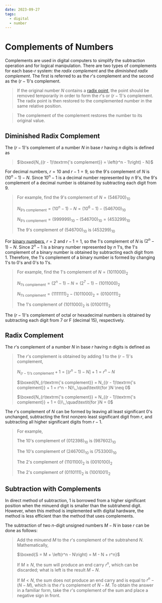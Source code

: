 ```yaml
---
date: 2023-09-27
tags:
  - digital
  - number
---
```


# Complements of Numbers

Complements are used in digital computers to simplify the subtraction operation and for logical manipulation. There are two types of complements for each base-$r$ system: the *radix complement* and the *diminished radix complement*. The first is referred to as the $r$'s complement and the second as the $(r - 1)$'s complement.

> If the original number $N$ contains a [radix point](59fded61.md), the point should be removed temporarily in order to form the $r$'s or $(r - 1)$'s complement. The radix point is then restored to the complemented number in the same relative position.

> The complement of the complement restores the number to its original value.

## Diminished Radix Complement

The $(r - 1)$'s complement of a number $N$ in base $r$ having $n$ digits is defined as

> $\boxed{N_{(r - 1)\textrm{'s complement}} = \left(r^n - 1\right) - N}$

For decimal numbers, $r = 10$ and $r - 1 = 9$, so the $9$'s complement of $N$ is $(10^n - 1) - N$. Since $10^n - 1$ is a decimal number represented by $n$ $9$'s, the $9$'s complement of a decimal number is obtained by subtracting each digit from $9$.

> For example, find the $9$'s complement of $N = (546700)_{10}$
>
> $\displaystyle N_{9\textrm{'s complement}} = \left(10^n - 1\right) - N = \left(10^6 - 1\right) - (546700)_{10}$
>
> $\displaystyle N_{9\textrm{'s complement}} = (999999)_{10} - (546700)_{10} = (453299)_{10}$
>
> The $9$'s complement of $(546700)_{10}$ is $(453299)_{10}$

For [binary numbers](9075a57a.md), $r = 2$ and $r - 1 = 1$, so the $1$'s complement of $N$ is $(2^n - 1) - N$. Since $2^n - 1$ is a binary number represented by $n$ $1$'s, the $1$'s complement of a binary number is obtained by subtracting each digit from $1$. Therefore, the $1$'s complement of a binary number is formed by changing $1$'s to $0$'s and $0$'s to $1$'s.

> For example, find the $1$'s complement of $N = (1011000)_2$
>
> $\displaystyle N_{1\textrm{'s complement}} = \left(2^n - 1\right) - N = \left(2^7 - 1\right) - (1011000)_2$
>
> $\displaystyle N_{1\textrm{'s complement}} = (1111111)_2 - (1011000)_2 = (0100111)_2$
>
> The $1$'s complement of $(1011000)_2$ is $(0100111)_2$

The $(r - 1)$'s complement of octal or hexadecimal numbers is obtained by subtracting each digit from $7$ or $\mathrm{F}$ (decimal $15$), respectively.

## Radix Complement

The $r$'s complement of a number $N$ in base $r$ having $n$ digits is defined as

> The $r$'s complement is obtained by adding $1$ to the $(r - 1)$'s complement,
>
> $\displaystyle N_{(r - 1)\textrm{'s complement}} + 1 = \left[\left(r^n - 1\right) - N\right] + 1 = r^n - N$
>
> $\boxed{N_{r\textrm{'s complement}} = N_{(r - 1)\textrm{'s complement}} + 1 = r^n - N}\,,\quad\textit{for }N \neq 0$
>
> $\boxed{N_{r\textrm{'s complement}} = N_{(r - 1)\textrm{'s complement}} + 1 = 0}\,,\quad\textit{for }N = 0$

The $r$'s complement of $N$ can be formed by leaving all least significant $0$'s unchanged, subtracting the first nonzero least significant digit from $r$, and subtracting all higher significant digits from $r - 1$.

> For example,
>
> The $10$'s complement of $(012398)_{10}$ is $(987602)_{10}$
>
> The $10$'s complement of $(246700)_{10}$ is $(753300)_{10}$
>
> The $2$'s complement of $(1101100)_2$ is $(0010100)_2$
>
> The $2$'s complement of $(0110111)_2$ is $(1001001)_2$

## Subtraction with Complements

In direct method of subtraction, $1$ is borrowed from a higher significant position when the minuend digit is smaller than the subtrahend digit. However, when this method is implemented with digital hardware, the method is less efficient than the method that uses complements.

The subtraction of two *n*-digit unsigned numbers $M - N$ in base $r$ can be done as follows:

> Add the minuend $M$ to the $r$'s complement of the subtrahend $N$. Mathematically,
>
> $\boxed{S = M + \left(r^n - N\right) = M - N + r^n}$
>
> If $M \geq N$, the sum will produce an end carry $r^n$, which can be discarded; what is left is the result $M - N$.
>
> If $M < N$, the sum does not produce an end carry and is equal to $r^n - (N - M)$, which is the $r$'s complement of $N - M$. To obtain the answer in a familiar form, take the $r$'s complement of the sum and place a negative sign in front.
